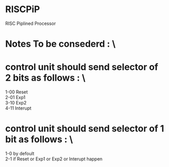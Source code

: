 # RISCPiP
RISC Piplined Processor
# Notes To be consederd : \
# control unit should send selector of 2 bits as follows : \
1-00  Reset \
2-01  Exp1 \
3-10  Exp2 \
4-11  Interupt
# control unit should send selector of 1 bit as follows : \
1-0     by defoult \
2-1     if Reset or Exp1 or  Exp2 or Interupt happen


